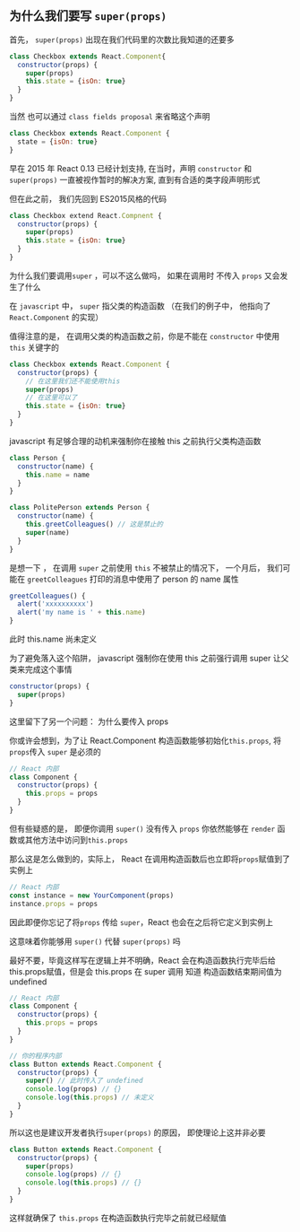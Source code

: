 ## 为什么我们要写 `super(props)`



首先， `super(props)` 出现在我们代码里的次数比我知道的还要多

``` jsx
class Checkbox extends React.Component{
  constructor(props) {
    super(props)
    this.state = {isOn: true}
  }
}
```

当然 也可以通过 `class fields proposal` 来省略这个声明

``` jsx
class Checkbox extends React.Component {
  state = {isOn: true}
}
```

早在 2015 年 React 0.13 已经计划支持, 在当时，声明 `constructor` 和 `super(props)` 一直被视作暂时的解决方案, 直到有合适的类字段声明形式

但在此之前， 我们先回到 ES2015风格的代码

``` jsx
class Checkbox extend React.Compnent {
  constructor(props) {
    super(props)
    this.state = {isOn: true}
  }
}
```

 为什么我们要调用`super` ，可以不这么做吗， 如果在调用时 不传入 `props` 又会发生了什么

在 `javascript` 中， `super` 指父类的构造函数 （在我们的例子中， 他指向了 `React.Component` 的实现）

值得注意的是， 在调用父类的构造函数之前，你是不能在 `constructor` 中使用`this` 关键字的

``` jsx
class Checkbox extends React.Component {
  constructor(props) {
    // 在这里我们还不能使用this
    super(props)
    // 在这里可以了
    this.state = {isOn: true}
  }
}
```

javascript 有足够合理的动机来强制你在接触 this 之前执行父类构造函数

``` jsx
class Person {
  constructor(name) {
    this.name = name
  }
}

class PolitePerson extends Person {
  constructor(name) {
    this.greetColleagues() // 这是禁止的
    super(name)
  }
}
```

是想一下 ， 在调用 `super` 之前使用 `this` 不被禁止的情况下， 一个月后， 我们可能在 `greetColleagues` 打印的消息中使用了  person  的  name 属性

``` jsx
greetColleagues() {
  alert('xxxxxxxxxx')
  alert('my name is ' + this.name)
}
```

此时  this.name 尚未定义

为了避免落入这个陷阱， javascript 强制你在使用 this 之前强行调用 super 让父类来完成这个事情

``` jsx
constructor(props) {
  super(props)
}
```

这里留下了另一个问题： 为什么要传入 props

你或许会想到，为了让 React.Component 构造函数能够初始化`this.props`, 将`props`传入 `super` 是必须的

``` jsx
// React 内部
class Component {
  constructor(props) {
    this.props = props
  }
}
```

但有些疑惑的是， 即便你调用 `super()` 没有传入 `props` 你依然能够在 `render` 函数或其他方法中访问到`this.props`

那么这是怎么做到的，实际上， React 在调用构造函数后也立即将`props`赋值到了实例上

``` jsx
// React 内部
const instance = new YourComponent(props)
instance.props = props
```

因此即便你忘记了将`props` 传给 `super`，React 也会在之后将它定义到实例上



这意味着你能够用 `super()` 代替 `super(props)` 吗

最好不要，毕竟这样写在逻辑上并不明确，React 会在构造函数执行完毕后给this.props赋值，但是会 this.props 在 super 调用 知道 构造函数结束期间值为undefined

``` jsx
// React 内部
class Component {
  constructor(props) {
    this.props = props
  }
}

// 你的程序内部
class Button extends React.Component {
  constructor(props) {
    super() // 此时传入了 undefined
    console.log(props) // {}
    console.log(this.props) // 未定义
  }
}
```

所以这也是建议开发者执行`super(props)` 的原因， 即使理论上这并非必要

``` jsx
class Button extends React.Component {
  constructor(props) {
    super(props)
    console.log(props) // {}
    console.log(this.props) // {}
  }
}
```

这样就确保了 `this.props` 在构造函数执行完毕之前就已经赋值